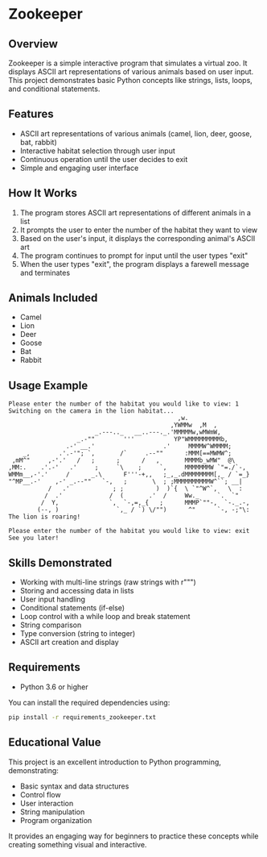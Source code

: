 # Zookeeper

## Overview
Zookeeper is a simple interactive program that simulates a virtual zoo. It displays ASCII art representations of various animals based on user input. This project demonstrates basic Python concepts like strings, lists, loops, and conditional statements.

## Features
- ASCII art representations of various animals (camel, lion, deer, goose, bat, rabbit)
- Interactive habitat selection through user input
- Continuous operation until the user decides to exit
- Simple and engaging user interface

## How It Works
1. The program stores ASCII art representations of different animals in a list
2. It prompts the user to enter the number of the habitat they want to view
3. Based on the user's input, it displays the corresponding animal's ASCII art
4. The program continues to prompt for input until the user types "exit"
5. When the user types "exit", the program displays a farewell message and terminates

## Animals Included
- Camel
- Lion
- Deer
- Goose
- Bat
- Rabbit

## Usage Example
```
Please enter the number of the habitat you would like to view: 1
Switching on the camera in the lion habitat...
                                               ,w.
                                             ,YWMMw  ,M  ,
                        _.---.._   __..---._.'MMMMMw,wMWmW,
                   _.-""        '''           YP"WMMMMMMMMMb,
                .-' __.'                   .'     MMMMW^WMMMM;
    _,        .'.-'"; `,       /`     .--""      :MMM[==MWMW^;
 ,mM^"     ,-'.'   /   ;      ;      /   ,       MMMMb_wMW"  @\
,MM:.    .'.-'   .'     ;     `\    ;     `,     MMMMMMMW `"=./`-,
WMMm__,-'.'     /      _.\      F'''-+,,   ;_,_.dMMMMMMMM[,_ / `=_}
"^MP__.-'    ,-' _.--""   `-,   ;       \  ; ;MMMMMMMMMMW^``; __|
           /   .'            ; ;         )  )`{  \ `"^W^`,   \  :
          /  .'             /  (       .'  /     Ww._     `.  `"
         /  Y,              `,  `-,=,_{   ;      MMMP`""-,  `-._.-,
        (--, )                `,_ / `) \/"")      ^"      `-, -;"\:
The lion is roaring!

Please enter the number of the habitat you would like to view: exit
See you later!
```

## Skills Demonstrated
- Working with multi-line strings (raw strings with r""")
- Storing and accessing data in lists
- User input handling
- Conditional statements (if-else)
- Loop control with a while loop and break statement
- String comparison
- Type conversion (string to integer)
- ASCII art creation and display

## Requirements
- Python 3.6 or higher

You can install the required dependencies using:
```bash
pip install -r requirements_zookeeper.txt
```

## Educational Value
This project is an excellent introduction to Python programming, demonstrating:
- Basic syntax and data structures
- Control flow
- User interaction
- String manipulation
- Program organization

It provides an engaging way for beginners to practice these concepts while creating something visual and interactive.